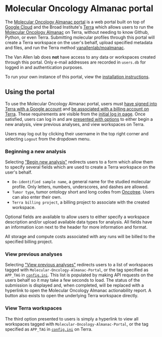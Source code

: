 # Molecular Oncology Almanac portal
The [Molecular Oncology Almanac portal](https://portal.moalmanac.org/) is a web portal built on top of [Google Cloud](https://cloud.google.com/) and the Broad Institute's [Terra](https://terra.bio/) which allows users to run the [Molecular Oncology Almanac](https://github.com/vanallenlab/moalmanac) on Terra, without needing to know Github, Python, or even Terra. Submitting molecular profiles through this portal will create a Terra workspace on the user's behalf, upload specified metadata and files, and run the Terra method [vanallenlab/moalmanac](https://portal.firecloud.org/?return=terra#methods/vanallenlab/moalmanac/). 

The Van Allen lab does **not** have access to any data or workspaces created through this portal. Only e-mail addresses are recorded in `users.db` for logged in and authentication purposes.

To run your own instance of this portal, view the [installation instructions](docs/install.md).

## Using the portal
To use the Molecular Oncology Almanac portal, users must [have signed into Terra with a Google account](https://app.terra.bio/) and [be associated with a billing account on Terra](https://support.terra.bio/hc/en-us/articles/360026182251-How-to-set-up-billing-in-Terra). These requirements are visible from the [initial log in page](img/login.png). Once satisfied, users can log in and are [presented with options](img/logged_in.png) to either begin a new analysis, view previous analyses, and view workspaces on Terra. 

Users may log out by clicking their username in the top right corner and selecting `Logout` from the dropdown menu. 

### Beginning a new analysis
Selecting ["Begin new analysis"](img/new_analyiss.png) redirects users to a form which allow them to specify several fields which are used to create a Terra workspace on the user's behalf. 

- `De-identified sample name`, a general name for the studied molecular profile. Only letters, numbers, underscores, and dashes are allowed.
- `Tumor type`, tumor ontology short and long codes from [Oncotree](http://oncotree.mskcc.org/#/home). Users can also enter their own.
- `Terra billing project`, a billing project to associate with the created workspace. 

Optional fields are available to allow users to either specify a workspace description and/or upload available data types for analysis. All fields have an information icon next to the header for more information and format.

All storage and compute costs associated with any runs will be billed to the specified billing project. 

### View previous analyses
Selecting ["View previous analyses"](img/previous_analyses.png) redirects users to a list of workspaces tagged with `Molecular-Oncology-Almanac-Portal`, or the tag specified as `APP_TAG` in [`config.ini`](config.ini). This list is populated by making API requests on the users behalf so it may take a few seconds to load. The status of the submission is displayed and, when completed, will be replaced with a hyperlink to open the Molecular Oncology Almanac actionability report. A button also exists to open the underlying Terra workspace directly.

### View Terra workspaces
The third option presented to users is simply a hyperlink to view all workspaces tagged with `Molecular-Oncology-Almanac-Portal`, or the tag specified as `APP_TAG` in [`config.ini`](config.ini) on Terra.
